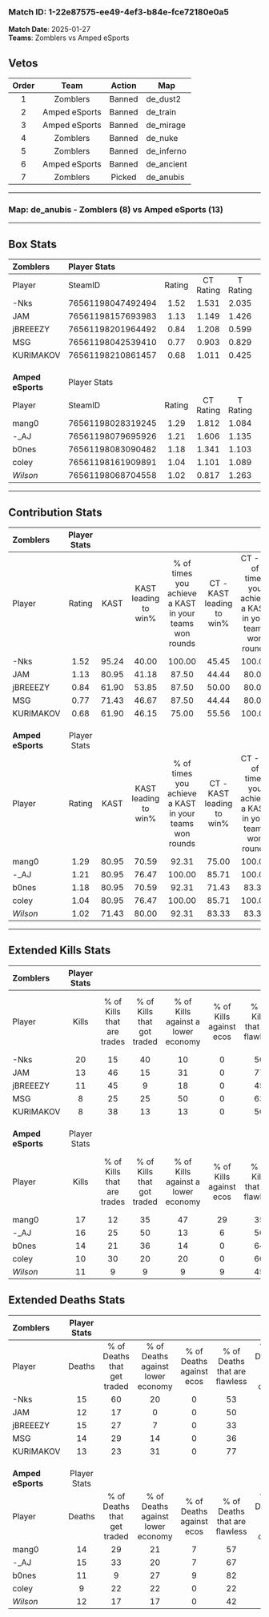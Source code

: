 ### Match ID: 1-22e87575-ee49-4ef3-b84e-fce72180e0a5  
**Match Date**: 2025-01-27  
**Teams**: Zomblers vs Amped eSports  

## Vetos  

| Order | Team | Action | Map |
| :---: | :--: | :----: | --- |
| 1 | Zomblers | Banned | de_dust2 |
| 2 | Amped eSports | Banned | de_train |
| 3 | Amped eSports | Banned | de_mirage |
| 4 | Zomblers | Banned | de_nuke |
| 5 | Zomblers | Banned | de_inferno |
| 6 | Amped eSports | Banned | de_ancient |
| 7 | Zomblers | Picked | de_anubis |

---  

### **Map**: de_anubis - Zomblers (8) vs Amped eSports (13)  
---  

## Box Stats  

| **Zomblers**      | Player Stats      |        |           |          |       |      |       |         |        |      |     |
| :- | :- | :-: | :-: | :-: | :-: | :-: | :-: | :-: | :-: | :-: | :-: |
| Player            | SteamID           | Rating | CT Rating | T Rating | KAST  | ADR  | Kills | Assists | Deaths | K/D  | HS% |
| -Nks              | 76561198047492494 |  1.52  |   1.531   |  2.035   | 95.24 | 92.3 |  20   |    5    |   15   | 1.33 | 50  |
| JAM               | 76561198157693983 |  1.13  |   1.149   |  1.426   | 80.95 | 73.1 |  13   |    3    |   12   | 1.08 | 30  |
| jBREEEZY          | 76561198201964492 |  0.84  |   1.208   |  0.599   | 61.90 | 70.4 |  11   |    6    |   15   | 0.73 | 45  |
| MSG               | 76561198042539410 |  0.77  |   0.903   |  0.829   | 71.43 | 56.1 |   8   |    7    |   14   | 0.57 | 50  |
| KURIMAKOV         | 76561198210861457 |  0.68  |   1.011   |  0.425   | 61.90 | 48.2 |   8   |    3    |   13   | 0.62 | 62  |
|                   |                   |        |           |          |       |      |       |         |        |      |     |
|                   |                   |        |           |          |       |      |       |         |        |      |     |
|                   |                   |        |           |          |       |      |       |         |        |      |     |
| **Amped eSports** | Player Stats      |        |           |          |       |      |       |         |        |      |     |
| Player            | SteamID           | Rating | CT Rating | T Rating | KAST  | ADR  | Kills | Assists | Deaths | K/D  | HS% |
| mang0             | 76561198028319245 |  1.29  |   1.812   |  1.084   | 80.95 | 85.6 |  17   |    4    |   14   | 1.21 | 52  |
| -_AJ              | 76561198079695926 |  1.21  |   1.606   |  1.135   | 80.95 | 81.1 |  16   |    4    |   15   | 1.07 | 50  |
| b0nes             | 76561198083090482 |  1.18  |   1.341   |  1.103   | 80.95 | 64.5 |  14   |    5    |   11   | 1.27 | 50  |
| coley             | 76561198161909891 |  1.04  |   1.101   |  1.089   | 80.95 | 60.4 |  10   |    3    |   9    | 1.11 | 50  |
| _Wilson_          | 76561198068704558 |  1.02  |   0.817   |  1.263   | 71.43 | 80.0 |  11   |    7    |   12   | 0.92 | 63  |
---  

## Contribution Stats  

| **Zomblers**      | Player Stats |       |                      |                                                        |                           |                                                             |                          |                                                            |
| :- | :-: | :-: | :-: | :-: | :-: | :-: | :-: | :-: |
| Player            |    Rating    | KAST  | KAST leading to win% | % of times you achieve a KAST in your teams won rounds | CT - KAST leading to win% | CT - % of times you achieve a KAST in your teams won rounds | T - KAST leading to win% | T - % of times you achieve a KAST in your teams won rounds |
| -Nks              |     1.52     | 95.24 |        40.00         |                         100.00                         |           45.45           |                           100.00                            |          33.33           |                           100.00                           |
| JAM               |     1.13     | 80.95 |        41.18         |                         87.50                          |           44.44           |                            80.00                            |          37.50           |                           100.00                           |
| jBREEEZY          |     0.84     | 61.90 |        53.85         |                         87.50                          |           50.00           |                            80.00                            |          60.00           |                           100.00                           |
| MSG               |     0.77     | 71.43 |        46.67         |                         87.50                          |           44.44           |                            80.00                            |          50.00           |                           100.00                           |
| KURIMAKOV         |     0.68     | 61.90 |        46.15         |                         75.00                          |           55.56           |                           100.00                            |          25.00           |                           33.33                            |
|                   |              |       |                      |                                                        |                           |                                                             |                          |                                                            |
|                   |              |       |                      |                                                        |                           |                                                             |                          |                                                            |
|                   |              |       |                      |                                                        |                           |                                                             |                          |                                                            |
| **Amped eSports** | Player Stats |       |                      |                                                        |                           |                                                             |                          |                                                            |
| Player            |    Rating    | KAST  | KAST leading to win% | % of times you achieve a KAST in your teams won rounds | CT - KAST leading to win% | CT - % of times you achieve a KAST in your teams won rounds | T - KAST leading to win% | T - % of times you achieve a KAST in your teams won rounds |
| mang0             |     1.29     | 80.95 |        70.59         |                         92.31                          |           75.00           |                           100.00                            |          66.67           |                           85.71                            |
| -_AJ              |     1.21     | 80.95 |        76.47         |                         100.00                         |           85.71           |                           100.00                            |          70.00           |                           100.00                           |
| b0nes             |     1.18     | 80.95 |        70.59         |                         92.31                          |           71.43           |                            83.33                            |          70.00           |                           100.00                           |
| coley             |     1.04     | 80.95 |        76.47         |                         100.00                         |           85.71           |                           100.00                            |          70.00           |                           100.00                           |
| _Wilson_          |     1.02     | 71.43 |        80.00         |                         92.31                          |           83.33           |                            83.33                            |          77.78           |                           100.00                           |
---  

## Extended Kills Stats  

| **Zomblers**      | Player Stats |                            |                            |                                    |                         |                              |                                 |                                       |                    |           |
| :- | :-: | :-: | :-: | :-: | :-: | :-: | :-: | :-: | :-: | :-: |
| Player            |    Kills     | % of Kills that are trades | % of Kills that got traded | % of Kills against a lower economy | % of Kills against ecos | % of Kills that are flawless | % of Kills that are close duels | % of Kills that are assisted by flash | Pistol Round Kills | AWP Kills |
| -Nks              |      20      |             15             |             40             |                 10                 |            0            |              50              |               15                |                   5                   |         1          |     0     |
| JAM               |      13      |             46             |             15             |                 31                 |            0            |              77              |                8                |                   0                   |         1          |     6     |
| jBREEEZY          |      11      |             45             |             9              |                 18                 |            0            |              45              |                9                |                   0                   |         0          |     0     |
| MSG               |      8       |             25             |             25             |                 50                 |            0            |              63              |                0                |                   0                   |         0          |     0     |
| KURIMAKOV         |      8       |             38             |             13             |                 13                 |            0            |              50              |               25                |                  13                   |         0          |     0     |
|                   |              |                            |                            |                                    |                         |                              |                                 |                                       |                    |           |
|                   |              |                            |                            |                                    |                         |                              |                                 |                                       |                    |           |
|                   |              |                            |                            |                                    |                         |                              |                                 |                                       |                    |           |
| **Amped eSports** | Player Stats |                            |                            |                                    |                         |                              |                                 |                                       |                    |           |
| Player            |    Kills     | % of Kills that are trades | % of Kills that got traded | % of Kills against a lower economy | % of Kills against ecos | % of Kills that are flawless | % of Kills that are close duels | % of Kills that are assisted by flash | Pistol Round Kills | AWP Kills |
| mang0             |      17      |             12             |             35             |                 47                 |           29            |              35              |               12                |                   0                   |         1          |     0     |
| -_AJ              |      16      |             25             |             50             |                 13                 |            6            |              50              |                6                |                   0                   |         3          |     0     |
| b0nes             |      14      |             21             |             36             |                 14                 |            0            |              64              |               14                |                   0                   |         1          |     5     |
| coley             |      10      |             30             |             20             |                 20                 |            0            |              60              |                0                |                   0                   |         1          |     0     |
| _Wilson_          |      11      |             9              |             9              |                 9                  |            9            |              45              |                0                |                  18                   |         4          |     0     |
## Extended Deaths Stats  

| **Zomblers**      | Player Stats |                             |                                   |                          |                               |                            |                           |               |
| :- | :-: | :-: | :-: | :-: | :-: | :-: | :-: | :-: |
| Player            |    Deaths    | % of Deaths that get traded | % of Deaths against lower economy | % of Deaths against ecos | % of Deaths that are flawless | % of Deaths that are close | % of Deaths while blinded | Deaths to AWP |
| -Nks              |      15      |             60              |                20                 |            0             |              53               |             7              |             0             |       1       |
| JAM               |      12      |             17              |                 0                 |            0             |              50               |             8              |             8             |       1       |
| jBREEEZY          |      15      |             27              |                 7                 |            0             |              33               |             13             |             7             |       2       |
| MSG               |      14      |             29              |                14                 |            0             |              36               |             7              |             0             |       1       |
| KURIMAKOV         |      13      |             23              |                31                 |            0             |              77               |             0              |             0             |       0       |
|                   |              |                             |                                   |                          |                               |                            |                           |               |
|                   |              |                             |                                   |                          |                               |                            |                           |               |
|                   |              |                             |                                   |                          |                               |                            |                           |               |
| **Amped eSports** | Player Stats |                             |                                   |                          |                               |                            |                           |               |
| Player            |    Deaths    | % of Deaths that get traded | % of Deaths against lower economy | % of Deaths against ecos | % of Deaths that are flawless | % of Deaths that are close | % of Deaths while blinded | Deaths to AWP |
| mang0             |      14      |             29              |                21                 |            7             |              57               |             0              |             0             |       1       |
| -_AJ              |      15      |             33              |                20                 |            7             |              67               |             7              |             0             |       1       |
| b0nes             |      11      |              9              |                27                 |            9             |              82               |             9              |             9             |       1       |
| coley             |      9       |             22              |                22                 |            0             |              22               |             22             |            11             |       1       |
| _Wilson_          |      12      |             17              |                17                 |            0             |              42               |             25             |             0             |       2       |
